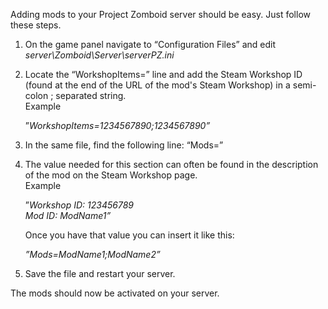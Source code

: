 Adding mods to your Project Zomboid server should be easy. Just follow these steps.

1.  On the game panel navigate to “Configuration Files” and edit _server\\Zomboid\\Server\\serverPZ.ini_
    
2.  Locate the “WorkshopItems=” line and add the Steam Workshop ID (found at the end of the URL of the mod's Steam Workshop) in a semi-colon ; separated string.  
    Example  
      
    ”_WorkshopItems=1234567890;1234567890”_  
    
3.  In the same file, find the following line: “Mods=”
    
4.  The value needed for this section can often be found in the description of the mod on the Steam Workshop page.  
    Example  
      
    ”_Workshop ID: 123456789_  
    _Mod ID: ModName1”_  
    
    Once you have that value you can insert it like this:  
      
    _”Mods=ModName1;ModName2”_  
    
5.  Save the file and restart your server.
    

  
The mods should now be activated on your server.